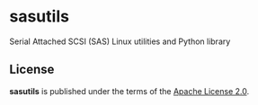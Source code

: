 # sasutils
Serial Attached SCSI (SAS) Linux utilities and Python library

## License

**sasutils** is published under the terms of the [Apache License 2.0](https://www.apache.org/licenses/LICENSE-2.0).
